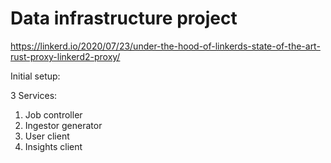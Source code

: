 # Data infrastructure project

https://linkerd.io/2020/07/23/under-the-hood-of-linkerds-state-of-the-art-rust-proxy-linkerd2-proxy/

Initial setup:

3 Services:

1. Job controller
2. Ingestor generator
3. User client
4. Insights client

